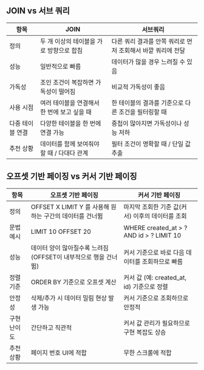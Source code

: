 ## JOIN vs 서브 쿼리
| 항목             | JOIN                                                  | 서브쿼리                                                       |
|------------------|-------------------------------------------------------|----------------------------------------------------------------|
| 정의             | 두 개 이상의 테이블을 가로 방향으로 합침              | 다른 쿼리 결과를 안쪽 쿼리로 먼저 조회해서 바깥 쿼리에 전달      |
| 성능             | 일반적으로 빠름                                       | 데이터가 많을 경우 느려질 수 있음                              |
| 가독성           | 조인 조건이 복잡하면 가독성이 떨어짐                 | 비교적 가독성이 좋음                                           |
| 사용 시점        | 여러 테이블을 연결해서 한 번에 보고 싶을 때           | 한 테이블의 결과를 기준으로 다른 조건을 필터링할 때             |
| 다중 테이블 연결 | 다양한 테이블을 한 번에 연결 가능                    | 중첩이 많아지면 가독성이나 성능 저하                            |
| 추천 상황        | 데이터를 함께 보여줘야 할 때 / 다대다 관계           | 필터 조건이 명확할 때 / 단일 값 추출                            |

## 오프셋 기반 페이징 vs 커서 기반 페이징
| 항목         | 오프셋 기반 페이징                                 | 커서 기반 페이징                                              |
|--------------|------------------------------------------------------|---------------------------------------------------------------|
| 정의         | OFFSET X LIMIT Y 를 사용해 원하는 구간의 데이터를 건너뜀 | 마지막 조회한 기준 값(커서) 이후의 데이터를 조회               |
| 문법 예시    | LIMIT 10 OFFSET 20                                   | WHERE created_at > ? AND id > ? LIMIT 10                      |
| 성능         | 데이터 양이 많아질수록 느려짐 (OFFSET이 내부적으로 행을 건너뜀) | 커서 기준으로 바로 다음 데이터를 조회하므로 빠름              |
| 정렬 기준    | ORDER BY 기준으로 오프셋 계산                        | 커서 값 (예: created_at, id) 기준으로 정렬                     |
| 안정성       | 삭제/추가 시 데이터 밀림 현상 발생 가능              | 커서 기준으로 조회하므로 안정적                               |
| 구현 난이도   | 간단하고 직관적                                      | 커서 값 관리가 필요하므로 구현 복잡도 상승                    |
| 추천 상황    | 페이지 번호 UI에 적합                                | 무한 스크롤에 적합                                            |
